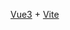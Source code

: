 <!--
 * @Author: TerryMin
 * @Date: 2023-02-17 11:41:32
 * @LastEditors: TerryMin
 * @LastEditTime: 2023-02-17 14:11:57
 * @Description: file not
-->

[Vue3](https://staging-cn.vuejs.org) + [Vite](https://vitejs.bootcss.com/guide/#trying-vite-online)

